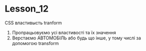 # Lesson_12

CSS властивысть tranform

1) Пропрацьовуємо усі властивості та їх значення
2) Верстаємо АВТОМОБІЛЬ або будь що інше, у тому числі за допомогою transform

